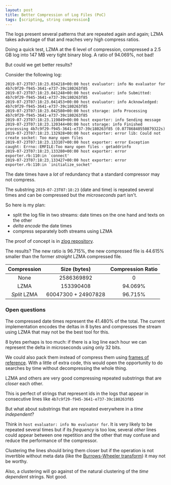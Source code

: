 ```yaml
---
layout: post
title: Better Compression of Log Files (PoC)
tags: [scripting, string compression]
---
```


The logs present several patterns that are repeated again and again;
LZMA takes advantage of that and reaches very high compress ratios.

Doing a quick test, LZMA at the 6 level of compression, compressed
a 2.5 GB log into 147 MB very tight binary blog. A ratio of 94.069%,
not bad!

But could we get better results?
<!--more-->

Consider the following log:

```
2019-07-23T07:18:23.034218+00:00 host evaluator: info No evaluator for 4b7c9f29-f945-3641-e737-39c180263f85
2019-07-23T07:18:23.041248+00:00 host evaluator: info Submitted: 4b7c9f29-f945-3641-e737-39c180263f85
2019-07-23T07:18:23.041453+00:00 host evaluator: info Acknowledged: 4b7c9f29-f945-3641-e737-39c180263f85
2019-07-23T07:18:23.042580+00:00 host storage: info Processing 4b7c9f29-f945-3641-e737-39c180263f85
2019-07-23T07:18:23.119849+00:00 host exporter: info Sending message
2019-07-23T07:18:23.120344+00:00 host storage: info Finished processing 4b7c9f29-f945-3641-e737-39c180263f85 (0.07786840550879322s)
2019-07-23T07:18:23.132928+00:00 host exporter: error lib: Could not create socket: Too many open files
2019-07-23T07:18:23.133107+00:00 host exporter: error Exception caught: Errno::EMFILE:Too many open files - getaddrinfo
2019-07-23T07:18:23.133280+00:00 host exporter: error exporter.rb:110:in `connect'
2019-07-23T07:18:23.133427+00:00 host exporter: error exporter.rb:110:in `initialize_socket'
```

The date times have a *lot* of redundancy that a standard compressor may
not compress.

The substring ``2019-07-23T07:18:23`` (date and time) is repeated
several times and can be compressed but the *microseconds* part isn't.

So here is my plan:
 - split the log file in two streams: date times on the one hand and texts
on the other
 - *delta encode* the date times
 - compress separately both streams using LZMA

The proof of concept is in [zlog repository](https://github.com/eldipa/zlog).

The results? The new ratio is 96.715%, the new compressed file is 44.615%
smaller than the former *straight* LZMA compressed file.

Compression  |  Size (bytes)        |   Compression Ratio
   :---:     |  :---:               |   :---:
None         | 2586369892           |   0
LZMA         | 153390408            |   94.069%
*Split* LZMA | 60047300 + 24907828  |   96.715%


### Open questions

The compressed date times represent the 41.480% of the total. The current
implementation encodes the deltas in 8 bytes and compresses the stream
using LZMA that may not be the best tool for this.

8 bytes perhaps is too much: if there is a log line each hour we can
represent the delta in microseconds using only 32 bits.

We could also pack them instead of compress them using
[frames of reference](https://github.com/lemire/FrameOfReference).
With a little of extra code, this would open the opportunity to
do searches by time without decompressing the whole thing.

LZMA and others are very good compressing repeated substrings
that are *closer* each other.

This is perfect of strings that represent ids in the logs
that appear in consecutive lines like
``4b7c9f29-f945-3641-e737-39c180263f85``

But what about substrings that are repeated everywhere in
a *time independent*?

Think in ``host evaluator: info No evaluator for``. It is very
likely to be repeated several times but if its *frequency* is
too low, several *other* lines could appear between one repetition
and the other that may confuse and reduce the performance
of the compressor.

Clustering the lines should bring them closer but if the operation
is not invertible without meta data (like the
[Burrows-Wheeler transform](https://en.wikipedia.org/wiki/Burrows%E2%80%93Wheeler_transform))
it may not be worthy.

Also, a clustering will go against of the
natural clustering of the *time dependent* strings. Not good.
